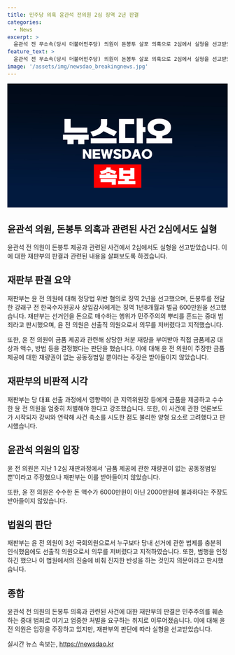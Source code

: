 ```yaml
---
title: 민주당 의혹 윤관석 전의원 2심 징역 2년 판결
categories:
  - News
excerpt: >
  윤관석 전 무소속(당시 더불어민주당) 의원이 돈봉투 살포 의혹으로 2심에서 실형을 선고받았다. 이에 재판부는 선거인을 돈으로 매수하는 행위는 민주주의의 뿌리를 흔드는 중대 범죄라며 윤 전 의원은 의무를 저버렸다고 밝혀, 강래구 전 감사에게도 실형을 선고했다. 윤 전 의원은 2021년 5월 민주당 전당대회를 앞두고 돈봉투를 제공한 혐의에 대해 구속기소됐다. 1심에서는 징역 2년을 선고받았으며, 추가적인 기소도 기다리고 있다.
feature_text: >
  윤관석 전 무소속(당시 더불어민주당) 의원이 돈봉투 살포 의혹으로 2심에서 실형을 선고받았다. 이에 재판부는 선거인을 돈으로 매수하는 행위는 민주주의의 뿌리를 흔드는 중대 범죄라며 윤 전 의원은 의무를 저버렸다고 밝혀, 강래구 전 감사에게도 실형을 선고했다. 윤 전 의원은 2021년 5월 민주당 전당대회를 앞두고 돈봉투를 제공한 혐의에 대해 구속기소됐다. 1심에서는 징역 2년을 선고받았으며, 추가적인 기소도 기다리고 있다.
image: '/assets/img/newsdao_breakingnews.jpg'
---
```


<p><img src="/assets/img/newsdao_breakingnews.jpg" alt="implanttips 속보" /></p>

<h2 data-ke-size="size26">윤관석 의원, 돈봉투 의혹과 관련된 사건 2심에서도 실형</h2>

<p data-ke-size="size16">윤관석 전 의원이 돈봉투 제공과 관련된 사건에서 2심에서도 실형을 선고받았습니다. 이에 대한 재판부의 판결과 관련된 내용을 살펴보도록 하겠습니다.</p>

<h2 data-ke-size="size26">재판부 판결 요약</h2>

<p data-ke-size="size16">재판부는 윤 전 의원에 대해 정당법 위반 혐의로 징역 2년을 선고했으며, 돈봉투를 전달한 강래구 전 한국수자원공사 상임감사에게는 징역 1년8개월과 벌금 600만원을 선고했습니다. 재판부는 선거인을 돈으로 매수하는 행위가 민주주의의 뿌리를 흔드는 중대 범죄라고 판시했으며, 윤 전 의원은 선출직 의원으로서 의무를 저버렸다고 지적했습니다.</p>

<p data-ke-size="size16">또한, 윤 전 의원이 금품 제공과 관련해 상당한 처분 재량을 부여받아 직접 금품제공 대상과 액수, 방법 등을 결정했다는 판단을 했습니다. 이에 대해 윤 전 의원이 주장한 금품 제공에 대한 재량권이 없는 공동정범일 뿐이라는 주장은 받아들이지 않았습니다.</p>

<h2 data-ke-size="size26">재판부의 비판적 시각</h2>

<p data-ke-size="size16">재판부는 당 대표 선출 과정에서 영향력이 큰 지역위원장 등에게 금품을 제공하고 수수한 윤 전 의원을 엄중히 처벌해야 한다고 강조했습니다. 또한, 이 사건에 관한 언론보도가 시작되자 강씨와 연락해 사건 축소를 시도한 점도 불리한 양형 요소로 고려했다고 판시했습니다.</p>

<h2 data-ke-size="size26">윤관석 의원의 입장</h2>

<p data-ke-size="size16">윤 전 의원은 지난 1∙2심 재판과정에서 '금품 제공에 관한 재량권이 없는 공동정범일 뿐'이라고 주장했으나 재판부는 이를 받아들이지 않았습니다.</p>

<p data-ke-size="size16">또한, 윤 전 의원은 수수한 돈 액수가 6000만원이 아닌 2000만원에 불과하다는 주장도 받아들이지 않았습니다.</p>

<h2 data-ke-size="size26">법원의 판단</h2>

<p data-ke-size="size16">재판부는 윤 전 의원이 3선 국회의원으로서 누구보다 당내 선거에 관한 법제를 충분히 인식했음에도 선출직 의원으로서 의무를 저버렸다고 지적하였습니다. 또한, 범행을 인정하긴 했으나 이 법원에서의 진술에 비춰 진지한 반성을 하는 것인지 의문이라고 판시했습니다.</p>

<h2 data-ke-size="size26">종합</h2>

<p data-ke-size="size16">윤관석 전 의원의 돈봉투 의혹과 관련된 사건에 대한 재판부의 판결은 민주주의를 훼손하는 중대 범죄로 여기고 엄중한 처벌을 요구하는 취지로 이루어졌습니다. 이에 대해 윤 전 의원은 입장을 주장하고 있지만, 재판부의 판단에 따라 실형을 선고받았습니다.</p>
실시간 뉴스 속보는, <a href="https://newsdao.kr" rel="dofollow">https://newsdao.kr</a>


